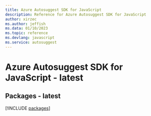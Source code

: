 ```yaml
---
title: Azure Autosuggest SDK for JavaScript
description: Reference for Azure Autosuggest SDK for JavaScript
author: xirzec
ms.author: jeffish
ms.data: 01/10/2023
ms.topic: reference
ms.devlang: javascript
ms.service: autosuggest
---
```

# Azure Autosuggest SDK for JavaScript - latest
## Packages - latest
[!INCLUDE [packages](autosuggest-index.md)]